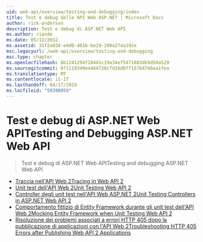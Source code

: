 ```yaml
---
uid: web-api/overview/testing-and-debugging/index
title: Test e debug delle API Web ASP.NET | Microsoft Docs
author: rick-anderson
description: Test e debug di ASP.NET Web API
ms.author: riande
ms.date: 05/12/2012
ms.assetid: 31f2a034-e4d0-401b-be29-209a274a192e
msc.legacyurl: /web-api/overview/testing-and-debugging
msc.type: chapter
ms.openlocfilehash: 8b1241294f28441c19a34ef5471883db9d50a529
ms.sourcegitcommit: 0f1119340e4464720cfd16d0ff15764746ea1fea
ms.translationtype: MT
ms.contentlocale: it-IT
ms.lasthandoff: 04/17/2019
ms.locfileid: "59398059"
---
```

# <a name="testing-and-debugging-aspnet-web-api"></a><span data-ttu-id="63d08-103">Test e debug di ASP.NET Web API</span><span class="sxs-lookup"><span data-stu-id="63d08-103">Testing and Debugging ASP.NET Web API</span></span>

> <span data-ttu-id="63d08-104">Test e debug di ASP.NET Web API</span><span class="sxs-lookup"><span data-stu-id="63d08-104">Testing and debugging ASP.NET Web API</span></span>


- [<span data-ttu-id="63d08-105">Traccia nell'API Web 2</span><span class="sxs-lookup"><span data-stu-id="63d08-105">Tracing in Web API 2</span></span>](tracing-in-aspnet-web-api.md)
- [<span data-ttu-id="63d08-106">Unit test dell'API Web 2</span><span class="sxs-lookup"><span data-stu-id="63d08-106">Unit Testing Web API 2</span></span>](unit-testing-with-aspnet-web-api.md)
- [<span data-ttu-id="63d08-107">Controller degli unit test nell'API Web ASP.NET 2</span><span class="sxs-lookup"><span data-stu-id="63d08-107">Unit Testing Controllers in ASP.NET Web API 2</span></span>](unit-testing-controllers-in-web-api.md)
- [<span data-ttu-id="63d08-108">Comportamento fittizio di Entity Framework durante gli unit test dell'API Web 2</span><span class="sxs-lookup"><span data-stu-id="63d08-108">Mocking Entity Framework when Unit Testing Web API 2</span></span>](mocking-entity-framework-when-unit-testing-aspnet-web-api-2.md)
- [<span data-ttu-id="63d08-109">Risoluzione dei problemi associati a errori HTTP 405 dopo la pubblicazione di applicazioni con l'API Web 2</span><span class="sxs-lookup"><span data-stu-id="63d08-109">Troubleshooting HTTP 405 Errors after Publishing Web API 2 Applications</span></span>](troubleshooting-http-405-errors-after-publishing-web-api-applications.md)
